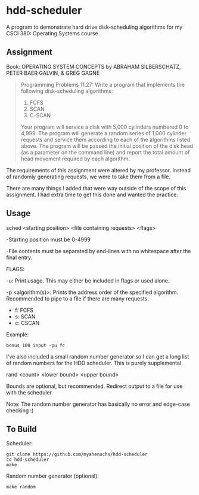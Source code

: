 # hdd-scheduler

A program to demonstrate hard drive disk-scheduling algorithms for my CSCI 380: Operating Systems course.

## Assignment


Book: OPERATING SYSTEM CONCEPTS by ABRAHAM SILBERSCHATZ, PETER BAER GALVIN, & GREG GAGNE

>Programming Problems 11.27: Write a program that implements the following disk-scheduling algorithms: 
>1. FCFS 
>2. SCAN 
>3. C-SCAN
>
>Your program will service a disk with 5,000 cylinders numbered 0 to 4,999. The program will generate a random series of 1,000 cylinder requests and service them according to each of the algorithms listed above. The program will be passed the initial position of the disk head (as a parameter on the command line) and report the total amount of head movement required by each algorithm.

The requirements of this assignment were altered by my professor. Instead of randomly generating requests, we were to take them from a file.

There are many things I added that were way outside of the scope of this assignment. I had extra time to get this done and wanted the practice.

## Usage


sched \<starting position\> \<file containing requests\> \<flags\>

-Starting position must be 0-4999

-File contents must be separated by end-lines with no whitespace after the final entry.

FLAGS:

-u: Print usage. This may either be included in flags or used alone.

-p <algorithm(s)>: Prints the address order of the specified algorithm. Recommended to pipe to a file if there are many requests. 
* f: FCFS
* s: SCAN
* c: CSCAN

Example: 
    
    bonus 100 input -pu fc


I've also included a small random number generator so I can get a long list of random numbers for the HDD scheduler. This is purely supplemental.

rand \<count\> \<lower bound\> \<upper bound\>

Bounds are optional, but recommended.
Redirect output to a file for use with the scheduler.

Note: The random number generator has basically no error and edge-case checking :)

## To Build


Scheduler:

    git clone https://github.com/myahenochs/hdd-scheduler
    cd hdd-scheduler
    make

Random number generator (optional):

    make random
